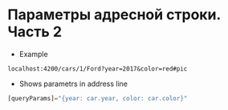 # Параметры адресной строки. Часть 2
* Example
```
localhost:4200/cars/1/Ford?year=2017&color=red#pic
```

* Shows parametrs in address line
```ts
[queryParams]="{year: car.year, color: car.color}"
```


